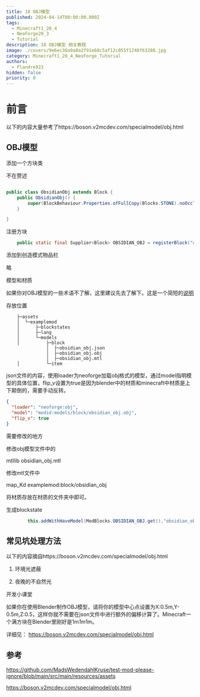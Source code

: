 ```yaml
---
title: 18 OBJ模型
published: 2024-04-14T00:00:00.000Z
tags:
  - Minecraft1_20_4
  - NeoForge20_3
  - Tutorial
description: 18 OBJ模型 相关教程
image: ./covers/9e6ec36a9a8a2f91e68c5af12c055f1248f63288.jpg
category: Minecraft1_20_4_NeoForge_Tutorial
authors:
  - Flandre923
hidden: false
priority: 0
---
```

# 前言

以下的内容大量参考了https://boson.v2mcdev.com/specialmodel/obj.html

## OBJ模型

添加一个方块类

不在赘述

```java

public class ObsidianObj extends Block {
    public ObsidianObj() {
        super(BlockBehaviour.Properties.ofFullCopy(Blocks.STONE).noOcclusion());
    }

}

```

注册方块

```java
    public static final Supplier<Block> OBSIDIAN_OBJ = registerBlock("obsidian_obj", ObsidianObj::new);

```

添加到创造模式物品栏

略

模型和材质

如果你对OBJ模型的一些术语不了解，这里建议先去了解下。这是一个简短的[说明](https://segmentfault.com/a/1190000021126476)

存放位置

```
    ├─assets
    │  └─examplemod
    │      ├─blockstates
    │      ├─lang
    │      └─models
    │          ├─block
               │  ├─obsidian_obj.json  
               │  ├─obsidian_obj.obj
               │  ├─obsidian_obj.mtl  
    │          └─item

```

json文件的内容，使用loader为neoforge加载obj格式的模型，通过model指明模型的具体位置，flip_v设置为true是因为blender中的材质和minecraft中材质是上下颠倒的，需要手动反转。
```json
{
  "loader": "neoforge:obj",
  "model": "modid:models/block/obsidian_obj.obj",
  "flip_v": true
}
```

需要修改的地方

修改obj模型文件中的

mtllib obsidian_obj.mtl

修改mtl文件中

map_Kd examplemod:block/obsidian_obj

将材质存放在材质的文件夹中即可。

生成blockstate

```java
        this.addWithHaveModel(ModBlocks.OBSIDIAN_OBJ.get(),"obsidian_obj");
```

## 常见坑处理方法

以下的内容摘自https://boson.v2mcdev.com/specialmodel/obj.html

1. 环境光遮蔽

2. 夜晚的不自然光

开发小课堂

如果你在使用Blender制作OBJ模型，请将你的模型中心点设置为X:0.5m,Y-0.5m,Z:0.5，这样你就不需要在json文件中进行额外的偏移计算了。Minecraft一个满方块在Blender里刚好是1m*1m*1m。


详细见：
https://boson.v2mcdev.com/specialmodel/obj.html

## 参考

https://github.com/MadsWedendahlKruse/test-mod-please-ignore/blob/main/src/main/resources/assets

https://boson.v2mcdev.com/specialmodel/obj.html
